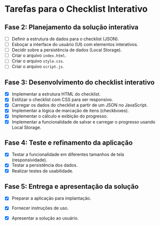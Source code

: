 # Tarefas para o Checklist Interativo

## Fase 2: Planejamento da solução interativa

- [ ] Definir a estrutura de dados para o checklist (JSON).
- [ ] Esboçar a interface do usuário (UI) com elementos interativos.
- [ ] Decidir sobre a persistência de dados (Local Storage).
- [ ] Criar o arquivo `index.html`.
- [ ] Criar o arquivo `style.css`.
- [ ] Criar o arquivo `script.js`.

## Fase 3: Desenvolvimento do checklist interativo

- [x] Implementar a estrutura HTML do checklist.
- [x] Estilizar o checklist com CSS para ser responsivo.
- [x] Carregar os dados do checklist a partir de um JSON no JavaScript.
- [x] Implementar a lógica de marcação de itens (checkboxes).
- [x] Implementar o cálculo e exibição do progresso.
- [x] Implementar a funcionalidade de salvar e carregar o progresso usando Local Storage.

## Fase 4: Teste e refinamento da aplicação

- [x] Testar a funcionalidade em diferentes tamanhos de tela (responsividade).
- [x] Testar a persistência dos dados.
- [x] Realizar testes de usabilidade.

## Fase 5: Entrega e apresentação da solução

- [x] Preparar a aplicação para implantação.
- [x] Fornecer instruções de uso.
- [x] Apresentar a solução ao usuário.

